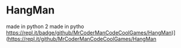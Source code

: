 # HangMan
made in python
2
made in pytho
https://repl.it/badge/github/MrCoderManCodeCoolGames/HangMan)](https://repl.it/github/MrCoderManCodeCoolGames/HangMan
